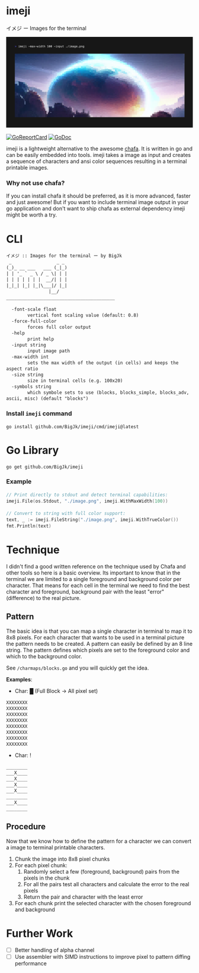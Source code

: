 # imeji

イメジ ー Images for the terminal

![demo](./github/screenshot.png)

[![GoReportCard](https://goreportcard.com/badge/github.com/BigJk/imeji)](https://goreportcard.com/report/github.com/BigJk/imeji) [![GoDoc](https://godoc.org/github.com/golang/gddo?status.svg)](https://pkg.go.dev/github.com/BigJk/imeji)

imeji is a lightweight alternative to the awesome [chafa](https://hpjansson.org/chafa/). It is written in go and can be easily embedded into tools. imeji takes a image as input and creates a sequence of characters and ansi color sequences resulting in a terminal printable images.

### Why not use chafa?

If you can install chafa it should be preferred, as it is more advanced, faster and just awesome! But if you want to include terminal image output in your go application and don't want to ship chafa as external dependency imeji might be worth a try.

# CLI

```
イメジ :: Images for the terminal ー by BigJk
 _                 _ _
(_)_ __ ___   ___ (_|_)
| | '_ ` _ \ / _ \| | |
| | | | | | |  __/| | |
|_|_| |_| |_|\___|/ |_|
                |__/
_________________________________________

  -font-scale float
    	vertical font scaling value (default: 0.8)
  -force-full-color
    	forces full color output
  -help
    	print help
  -input string
    	input image path
  -max-width int
    	sets the max width of the output (in cells) and keeps the aspect ratio
  -size string
    	size in terminal cells (e.g. 100x20)
  -symbols string
    	which symbole sets to use (blocks, blocks_simple, blocks_adv, ascii, misc) (default "blocks")
```

### Install ``imeji`` command

```
go install github.com/BigJk/imeji/cmd/imeji@latest
```

# Go Library

```
go get github.com/BigJk/imeji
```

### Example

```go
// Print directly to stdout and detect terminal capabilities:
imeji.File(os.Stdout, "./image.png", imeji.WithMaxWidth(100))

// Convert to string with full color support:
text, _ := imeji.FileString("./image.png", imeji.WithTrueColor())
fmt.Println(text)
```

# Technique

I didn't find a good written reference on the technique used by Chafa and other tools so here is a basic overview. Its important to know that in the terminal we are limited to a single foreground and background color per character. That means for each cell in the terminal we need to find the best character and foreground, background pair with the least "error" (difference) to the real picture.

## Pattern

The basic idea is that you can map a single character in terminal to map it to 8x8 pixels. For each character that wants to be used in a terminal picture the pattern needs to be created. A pattern can easily be defined by an 8 line string. The pattern defines which pixels are set to the foreground color and which to the background color.

See ``/charmaps/blocks.go`` and you will quickly get the idea.

**Examples**: 

- Char: █ (Full Block -> All pixel set)

```
XXXXXXXX
XXXXXXXX
XXXXXXXX
XXXXXXXX
XXXXXXXX
XXXXXXXX
XXXXXXXX
XXXXXXXX
```

- Char: !

```
________
___X____
___X____
___X____
___X____
________
___X____
________
```

## Procedure

Now that we know how to define the pattern for a character we can convert a image to terminal printable characters.

1. Chunk the image into 8x8 pixel chunks
2. For each pixel chunk:
   1. Randomly select a few (foreground, background) pairs from the pixels in the chunk
   2. For all the pairs test all characters and calculate the error to the real pixels
   3. Return the pair and character with the least error
3. For each chunk print the selected character with the chosen foreground and background

# Further Work

- [ ] Better handling of alpha channel
- [ ] Use assembler with SIMD instructions to improve pixel to pattern diffing performance